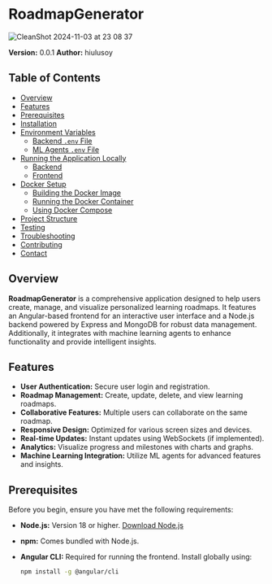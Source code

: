 # RoadmapGenerator

![CleanShot 2024-11-03 at 23 08 37](https://github.com/user-attachments/assets/443d39e8-7e99-495b-b65d-611fb0e160f4)


**Version:** 0.0.1 
**Author:** hiulusoy

## Table of Contents

- [Overview](#overview)
- [Features](#features)
- [Prerequisites](#prerequisites)
- [Installation](#installation)
- [Environment Variables](#environment-variables)
  - [Backend `.env` File](#backend-env-file)
  - [ML Agents `.env` File](#ml-agents-env-file)
- [Running the Application Locally](#running-the-application-locally)
  - [Backend](#backend)
  - [Frontend](#frontend)
- [Docker Setup](#docker-setup)
  - [Building the Docker Image](#building-the-docker-image)
  - [Running the Docker Container](#running-the-docker-container)
  - [Using Docker Compose](#using-docker-compose)
- [Project Structure](#project-structure)
- [Testing](#testing)
- [Troubleshooting](#troubleshooting)
- [Contributing](#contributing)
- [Contact](#contact)

## Overview

**RoadmapGenerator** is a comprehensive application designed to help users create, manage, and visualize personalized learning roadmaps. It features an Angular-based frontend for an interactive user interface and a Node.js backend powered by Express and MongoDB for robust data management. Additionally, it integrates with machine learning agents to enhance functionality and provide intelligent insights.

## Features

- **User Authentication:** Secure user login and registration.
- **Roadmap Management:** Create, update, delete, and view learning roadmaps.
- **Collaborative Features:** Multiple users can collaborate on the same roadmap.
- **Responsive Design:** Optimized for various screen sizes and devices.
- **Real-time Updates:** Instant updates using WebSockets (if implemented).
- **Analytics:** Visualize progress and milestones with charts and graphs.
- **Machine Learning Integration:** Utilize ML agents for advanced features and insights.

## Prerequisites

Before you begin, ensure you have met the following requirements:

- **Node.js:** Version 18 or higher. [Download Node.js](https://nodejs.org/)
- **npm:** Comes bundled with Node.js.
- **Angular CLI:** Required for running the frontend. Install globally using:
  
  ```bash
  npm install -g @angular/cli

